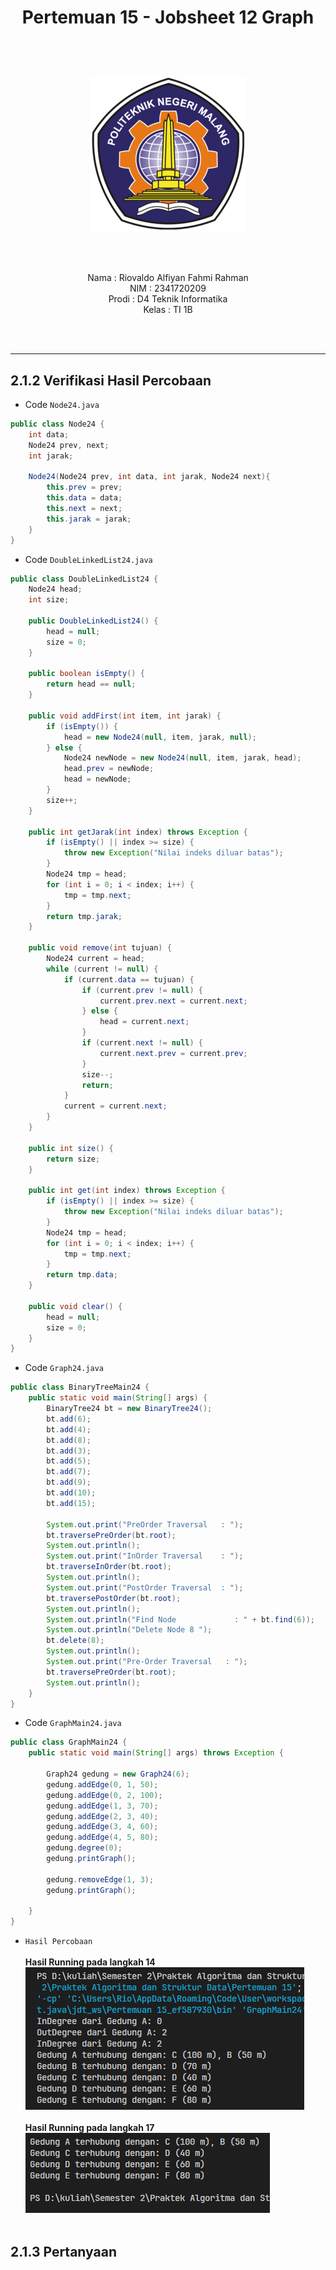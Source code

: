 # <p align="center">Pertemuan 15 - Jobsheet 12 Graph </p>

<br><br>

<p align="center">
    <img src="./img/img6.png">
</p>

<br><br>

<p align="center">
    Nama : Riovaldo Alfiyan Fahmi Rahman <br>
    NIM : 2341720209 <br>
    Prodi : D4 Teknik Informatika <br>
    Kelas : TI 1B
</p>

<br><br>

---

## 2.1.2 Verifikasi Hasil Percobaan

- Code `Node24.java`

```java
public class Node24 {
    int data;
    Node24 prev, next;
    int jarak;

    Node24(Node24 prev, int data, int jarak, Node24 next){
        this.prev = prev;
        this.data = data;
        this.next = next;
        this.jarak = jarak;
    }
}
```

- Code `DoubleLinkedList24.java`

```java
public class DoubleLinkedList24 {
    Node24 head;
    int size;

    public DoubleLinkedList24() {
        head = null;
        size = 0;
    }

    public boolean isEmpty() {
        return head == null;
    }

    public void addFirst(int item, int jarak) {
        if (isEmpty()) {
            head = new Node24(null, item, jarak, null);
        } else {
            Node24 newNode = new Node24(null, item, jarak, head);
            head.prev = newNode;
            head = newNode;
        }
        size++;
    }

    public int getJarak(int index) throws Exception {
        if (isEmpty() || index >= size) {
            throw new Exception("Nilai indeks diluar batas");
        }
        Node24 tmp = head;
        for (int i = 0; i < index; i++) {
            tmp = tmp.next;
        }
        return tmp.jarak;
    }

    public void remove(int tujuan) {
        Node24 current = head;
        while (current != null) {
            if (current.data == tujuan) {
                if (current.prev != null) {
                    current.prev.next = current.next;
                } else {
                    head = current.next;
                }
                if (current.next != null) {
                    current.next.prev = current.prev;
                }
                size--;
                return;
            }
            current = current.next;
        }
    }

    public int size() {
        return size;
    }

    public int get(int index) throws Exception {
        if (isEmpty() || index >= size) {
            throw new Exception("Nilai indeks diluar batas");
        }
        Node24 tmp = head;
        for (int i = 0; i < index; i++) {
            tmp = tmp.next;
        }
        return tmp.data;
    }

    public void clear() {
        head = null;
        size = 0;
    }
}
```

- Code `Graph24.java`

```java
public class BinaryTreeMain24 {
    public static void main(String[] args) {
        BinaryTree24 bt = new BinaryTree24();
        bt.add(6);
        bt.add(4);
        bt.add(8);
        bt.add(3);
        bt.add(5);
        bt.add(7);
        bt.add(9);
        bt.add(10);
        bt.add(15);

        System.out.print("PreOrder Traversal   : ");
        bt.traversePreOrder(bt.root);
        System.out.println();
        System.out.print("InOrder Traversal    : ");
        bt.traverseInOrder(bt.root);
        System.out.println();
        System.out.print("PostOrder Traversal  : ");
        bt.traversePostOrder(bt.root);
        System.out.println();
        System.out.println("Find Node             : " + bt.find(6));
        System.out.println("Delete Node 8 ");
        bt.delete(8);
        System.out.println();
        System.out.print("Pre-Order Traversal   : ");
        bt.traversePreOrder(bt.root);
        System.out.println();
    }
}
```

- Code `GraphMain24.java`

```java
public class GraphMain24 {
    public static void main(String[] args) throws Exception {

        Graph24 gedung = new Graph24(6);
        gedung.addEdge(0, 1, 50);
        gedung.addEdge(0, 2, 100);
        gedung.addEdge(1, 3, 70);
        gedung.addEdge(2, 3, 40);
        gedung.addEdge(3, 4, 60);
        gedung.addEdge(4, 5, 80);
        gedung.degree(0);
        gedung.printGraph();

        gedung.removeEdge(1, 3);
        gedung.printGraph();

    }
}
```

- `Hasil Percobaan`<br><br>
  <b>Hasil Running pada langkah 14</b><br>
  <img src="img/img1.png"><br><br>
  <b>Hasil Running pada langkah 17</b><br>
  <img src="img/img2.png"><br><br>

## 2.1.3 Pertanyaan
